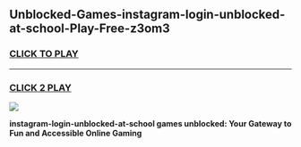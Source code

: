 
## Unblocked-Games-instagram-login-unblocked-at-school-Play-Free-z3om3
<h3>
<a href="https://premium76.site?title=instagram-login-unblocked-at-school&ref=21A">CLICK TO PLAY</a></h3>
<hr>

<h3>
<a href="https://premium76.site?title=instagram-login-unblocked-at-school&ref=21A">CLICK 2 PLAY</a>
  
</h3>

<a href="https://premium76.site?title=instagram-login-unblocked-at-school&ref=21A"><img src="https://clearcache.store/games.png"></a>


**instagram-login-unblocked-at-school games unblocked: Your Gateway to Fun and Accessible Online Gaming**
